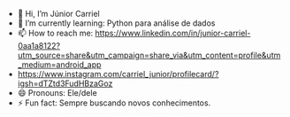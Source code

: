 - 👋 Hi, I’m Júnior Carriel 
- 🌱 I’m currently learning: Python para análise de dados
- 📫 How to reach me: https://www.linkedin.com/in/junior-carriel-0aa1a8122?utm_source=share&utm_campaign=share_via&utm_content=profile&utm_medium=android_app
- https://www.instagram.com/carriel_junior/profilecard/?igsh=dTZtd3FudHBzaGoz
- 😄 Pronouns: Ele/dele
- ⚡ Fun fact: Sempre buscando novos conhecimentos.

<!---
Jrcarriel27/Jrcarriel27 is a ✨ special ✨ repository because its `README.md` (this file) appears on your GitHub profile.
You can click the Preview link to take a look at your changes.
--->
